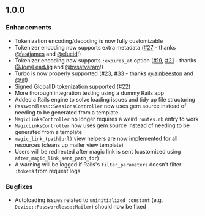 ## 1.0.0

### Enhancements

* Tokenization encoding/decoding is now fully customizable
* Tokenizer encoding now supports extra metadata ([#27][] - thanks [@fastjames][] and [@elucid][]!)
* Tokenizer encoding now supports `:expires_at` option ([#19], [#21] - thanks [@JoeyLeadJig] and [@bvsatyaram]!)
* Turbo is now properly supported ([#23], [#33] - thanks [@iainbeeston] and [@til]!)
* Signed GlobalID tokenization supported ([#22])
* More thorough integration testing using a dummy Rails app
* Added a Rails engine to solve loading issues and tidy up file structuring
* `Passwordless::SessionsController` now uses gem source instead of needing to be generated from a template
* `MagicLinksController` no longer requires a weird `routes.rb` entry to work
* `MagicLinksController` now uses gem source instead of needing to be generated from a template
* `magic_link_(path|url)` view helpers are now implemented for all resources (cleans up mailer view template)
* Users will be redirected after magic link is sent (customized using `after_magic_link_sent_path_for`)
* A warning will be logged if Rails's `filter_parameters` doesn't filter `:token`s from request logs

### Bugfixes

* Autoloading issues related to `uninitialized constant` (e.g.
  `Devise::Passwordless::Mailer`) should now be fixed


[@bvsatyaram]: https://github.com/bvsatyaram
[@fastjames]: https://github.com/fastjames
[@elucid]: https://github.com/elucid
[@iainbeeston]: https://github.com/iainbeeston
[@JoeyLeadJig]: https://github.com/JoeyLeadJig
[@til]: https://github.com/til

[#19]: https://github.com/abevoelker/devise-passwordless/pull/19
[#21]: https://github.com/abevoelker/devise-passwordless/pull/21
[#22]: https://github.com/abevoelker/devise-passwordless/issues/22
[#23]: https://github.com/abevoelker/devise-passwordless/pull/23
[#27]: https://github.com/abevoelker/devise-passwordless/pull/27
[#33]: https://github.com/abevoelker/devise-passwordless/pull/33
